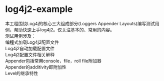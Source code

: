 # log4j2-example
本工程围绕Log4j的核心三大组成部分(Loggers Appender Layouts)编写测试用例，帮助快速上手log4j2。仅关注基本的、常用的内容。<br>
测试用例涉及：<br>
编程式加载Log4j2配置文件<br>
Log4j2自动加载配置文件<br>
Log4j2配置文件相关解释<br>
Appender包括常用console，file，roll file附加器<br>
Appender的additivity即附加性<br>
Level的继承特性
